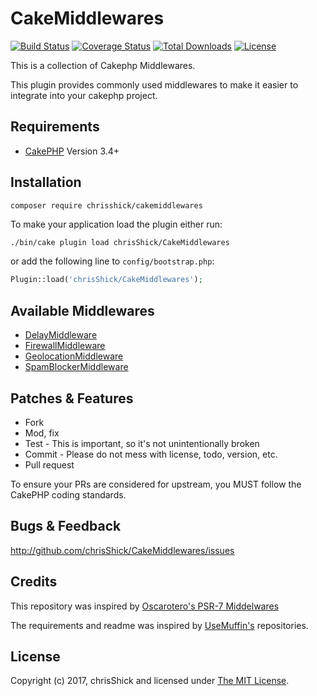 # CakeMiddlewares

[![Build Status](https://img.shields.io/travis/chrisShick/CakeMiddlewares/master.svg?style=flat-square)](https://travis-ci.org/chrisShick/CakeMiddlewares)
[![Coverage Status](https://codecov.io/gh/chrisShick/CakeMiddlewares/branch/master/graph/badge.svg)](https://codecov.io/gh/chrisShick/CakeMiddlewares)
[![Total Downloads](https://img.shields.io/packagist/dt/chrisshick/cakemiddlewares.svg?style=flat-square)](https://packagist.org/packages/chrisshick/cakemiddlewares)
[![License](https://img.shields.io/badge/license-MIT-blue.svg?style=flat-square)](LICENSE)

This is a collection of Cakephp Middlewares. 

This plugin provides commonly used middlewares to make it easier to integrate into your cakephp project.

## Requirements

- [CakePHP][cakephp] Version 3.4+

## Installation

```
composer require chrisshick/cakemiddlewares
```
To make your application load the plugin either run:

```bash
./bin/cake plugin load chrisShick/CakeMiddlewares
```

or add the following line to ``config/bootstrap.php``:

```php
Plugin::load('chrisShick/CakeMiddlewares');
```
## Available Middlewares
- [DelayMiddleware](http://github.com/chrisShick/CakeMiddlewares/docs/DelayMiddleware.md)
- [FirewallMiddleware](http://github.com/chrisShick/CakeMiddlewares/docs/FirewallMiddleware.md)
- [GeolocationMiddleware](http://github.com/chrisShick/CakeMiddlewares/docs/GeolocationMiddleware.md)
- [SpamBlockerMiddleware](http://github.com/chrisShick/CakeMiddlewares/docs/SpamBlockerMiddleware.md)

## Patches & Features

* Fork
* Mod, fix
* Test - This is important, so it's not unintentionally broken
* Commit - Please do not mess with license, todo, version, etc.
* Pull request

To ensure your PRs are considered for upstream, you MUST follow the CakePHP coding standards.

## Bugs & Feedback

http://github.com/chrisShick/CakeMiddlewares/issues

## Credits
This repository was inspired by [Oscarotero's PSR-7 Middelwares](https://github.com/oscarotero/psr7-middlewares)

The requirements and readme was inspired by [UseMuffin's](https://github.com/UseMuffin) repositories. 

## License

Copyright (c) 2017, chrisShick and licensed under [The MIT License][mit].

[cakephp]:http://cakephp.org
[composer]:http://getcomposer.org
[mit]:http://www.opensource.org/licenses/mit-license.php
